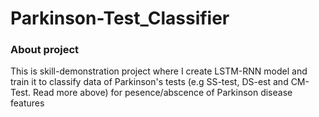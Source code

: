 # Parkinson-Test_Classifier
### About project
This is skill-demonstration project where I create LSTM-RNN model and train it to classify data of Parkinson's tests (e.g SS-test, DS-est and CM-Test. Read more above) for pesence/abscence of Parkinson disease features 
